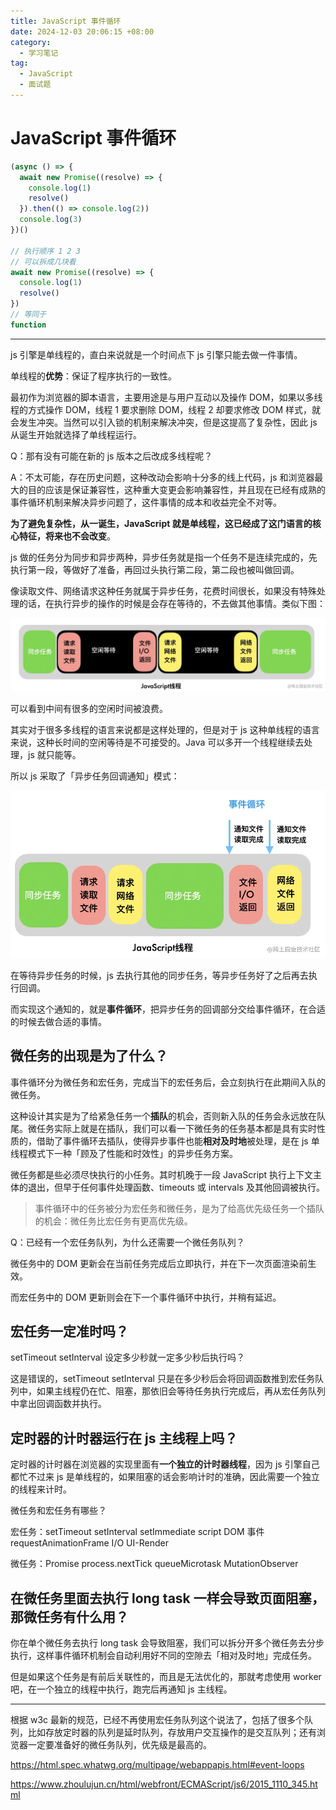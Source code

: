 ```yaml
---
title: JavaScript 事件循环
date: 2024-12-03 20:06:15 +08:00
category:
  - 学习笔记
tag:
  - JavaScript
  - 面试题
---
```


# JavaScript 事件循环

```js
(async () => {
  await new Promise((resolve) => {
    console.log(1)
    resolve()
  }).then(() => console.log(2))
  console.log(3)
})()

// 执行顺序 1 2 3
// 可以拆成几块看
await new Promise((resolve) => {
  console.log(1)
  resolve()
})
// 等同于
function
```

---

js 引擎是单线程的，直白来说就是一个时间点下 js 引擎只能去做一件事情。

单线程的**优势**：保证了程序执行的一致性。

最初作为浏览器的脚本语言，主要用途是与用户互动以及操作 DOM，如果以多线程的方式操作 DOM，线程 1 要求删除 DOM，线程 2 却要求修改 DOM 样式，就会发生冲突。当然可以引入锁的机制来解决冲突，但是这提高了复杂性，因此 js 从诞生开始就选择了单线程运行。

Q：那有没有可能在新的 js 版本之后改成多线程呢？

A：不太可能，存在历史问题，这种改动会影响十分多的线上代码，js 和浏览器最大的目的应该是保证兼容性，这种重大变更会影响兼容性，并且现在已经有成熟的事件循环机制来解决异步问题了，这件事情的成本和收益完全不对等。

**为了避免复杂性，从一诞生，JavaScript 就是单线程，这已经成了这门语言的核心特征，将来也不会改变**。

js 做的任务分为同步和异步两种，异步任务就是指一个任务不是连续完成的，先执行第一段，等做好了准备，再回过头执行第二段，第二段也被叫做回调。

像读取文件、网络请求这种任务就属于异步任务，花费时间很长，如果没有特殊处理的话，在执行异步的操作的时候是会存在等待的，不去做其他事情。类似下图：

![img](./img/c5fa00af07f24540874617cb36ff7a6a~tplv-k3u1fbpfcp.png)

可以看到中间有很多的空闲时间被浪费。

其实对于很多多线程的语言来说都是这样处理的，但是对于 js 这种单线程的语言来说，这种长时间的空闲等待是不可接受的。Java 可以多开一个线程继续去处理，js 就只能等。

所以 js 采取了「异步任务回调通知」模式：

![img](./img/68108488bd8341d7bda294be0380bd9d~tplv-k3u1fbpfcp.png)

在等待异步任务的时候，js 去执行其他的同步任务，等异步任务好了之后再去执行回调。

而实现这个通知的，就是**事件循环**，把异步任务的回调部分交给事件循环，在合适的时候去做合适的事情。

## 微任务的出现是为了什么？

事件循环分为微任务和宏任务，完成当下的宏任务后，会立刻执行在此期间入队的微任务。

这种设计其实是为了给紧急任务一个**插队**的机会，否则新入队的任务会永远放在队尾。微任务实际上就是在插队，我们可以看一下微任务的任务基本都是具有实时性质的，借助了事件循环去插队，使得异步事件也能**相对及时地**被处理，是在 js 单线程模式下一种「顾及了性能和时效性」的异步任务方案。

微任务都是些必须尽快执行的小任务。其时机晚于一段 JavaScript 执行上下文主体的退出，但早于任何事件处理函数、timeouts 或 intervals 及其他回调被执行。

> 事件循环中的任务被分为宏任务和微任务，是为了给高优先级任务一个插队的机会：微任务比宏任务有更高优先级。

Q：已经有一个宏任务队列，为什么还需要一个微任务队列？

微任务中的 DOM 更新会在当前任务完成后立即执行，并在下一次页面渲染前生效。

而宏任务中的 DOM 更新则会在下一个事件循环中执行，并稍有延迟。

## 宏任务一定准时吗？

setTimeout setInterval 设定多少秒就一定多少秒后执行吗？

这是错误的，setTimeout setInterval 只是在多少秒后会将回调函数推到宏任务队列中，如果主线程仍在忙、阻塞，那依旧会等待任务执行完成后，再从宏任务队列中拿出回调函数并执行。

## 定时器的计时器运行在 js 主线程上吗？

定时器的计时器在浏览器的实现里面有**一个独立的计时器线程**，因为 js 引擎自己都忙不过来 js 是单线程的，如果阻塞的话会影响计时的准确，因此需要一个独立的线程来计时。

微任务和宏任务有哪些？

宏任务：setTimeout setInterval setImmediate script DOM 事件 requestAnimationFrame I/O UI-Render

微任务：Promise process.nextTick queueMicrotask MutationObserver

## 在微任务里面去执行 long task 一样会导致页面阻塞，那微任务有什么用？

你在单个微任务去执行 long task 会导致阻塞，我们可以拆分开多个微任务去分步执行，这样事件循环机制会自动利用好不同的空隙去「相对及时地」完成任务。

但是如果这个任务是有前后关联性的，而且是无法优化的，那就考虑使用 worker 吧，在一个独立的线程中执行，跑完后再通知 js 主线程。

---

根据 w3c 最新的规范，已经不再使用宏任务队列这个说法了，包括了很多个队列，比如存放定时器的队列是延时队列，存放用户交互操作的是交互队列；还有浏览器一定要准备好的微任务队列，优先级是最高的。

https://html.spec.whatwg.org/multipage/webappapis.html#event-loops

https://www.zhoulujun.cn/html/webfront/ECMAScript/js6/2015_1110_345.html
